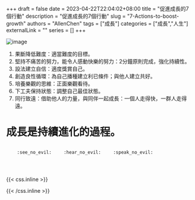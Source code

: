 +++ 
draft = false
date = 2023-04-22T22:04:02+08:00
title = "促進成長的7個行動"
description = "促進成長的7個行動"
slug = "7-Actions-to-boost-growth"
authors = "AllenChen"
tags = ["成長"]
categories = ["成長","人生"]
externalLink = ""
series = []
+++

![image](/images/post/A-rabbit-on-a-bike-with-big-blue-eyes-flying-over-the-mountains-with-Van-Gogh-style.jpeg)

1. 果斷降低難度：適當難度的目標。
2. 堅持不痛苦的努力，能令人感動快樂的努力：2分鐘原則完成，強化持續性。
3. 設法建立自信：適度獎賞自己。
4. 創造良性循環：為自己播種建立利已條件；與他人建立共好。
5. 培養樂觀的思維：正面樂觀看待。
6. 下工夫保持狀態：調整自己最佳狀態。
7. 同行致遠：借助他人的力量，與同伴一起成長：一個人走得快，一群人走得遠。

# 成長是持續進化的過程。

<p><span class="nowrap"><span class="emojify">🙈</span> <code>:see_no_evil:</code></span>  <span class="nowrap"><span class="emojify">🙉</span> <code>:hear_no_evil:</code></span>  <span class="nowrap"><span class="emojify">🙊</span> <code>:speak_no_evil:</code></span></p>
<br>
    

{{< css.inline >}}
<style>
.emojify {
	font-family: Apple Color Emoji, Segoe UI Emoji, NotoColorEmoji, Segoe UI Symbol, Android Emoji, EmojiSymbols;
	font-size: 2rem;
	vertical-align: middle;
}
@media screen and (max-width:650px) {
  .nowrap {
    display: block;
    margin: 25px 0;
  }
}
</style>
{{< /css.inline >}}
